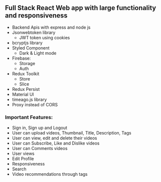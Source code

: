 ## Full Stack React Web app with large functionality and responsiveness
- Backend Apis with express and node js
- Jsonwebtoken library
	- JWT token using cookies
- bcryptjs library
- Styled Component
  - Dark & Light mode
-  Firebase:
	- Storage
	- Auth
-  Redux Toolkit
	-  Store
	-  Slice
-  Redux Persist
-  Material UI
-  timeago.js library
- Proxy instead of CORS
  
### Important Features:
- Sign in, Sign up and Logout
- User can upload videos, Thumbnail, Title, Description, Tags 
- User can view, edit and delete their videos
- User can Subscribe, Like and Dislike videos
- User can Comments videos
- User views
- Edit Profile
- Responsiveness
- Search
- Video recommendations through tags
  

